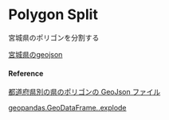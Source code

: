 Polygon Split
===============


宮城県のポリゴンを分割する

[宮城県のgeojson](https://github.com/ohwada/World_Countries/blob/main/geojson/japan_prefectures/geojson/miyagi.geojson)


#### Reference

[都道府県別の県のポリゴンの GeoJson ファイル](https://github.com/ohwada/World_Countries/tree/main/geojson/japan_prefectures)

[geopandas.GeoDataFrame..explode](https://geopandas.org/en/stable/docs/reference/api/geopandas.GeoDataFrame.explode.html)
